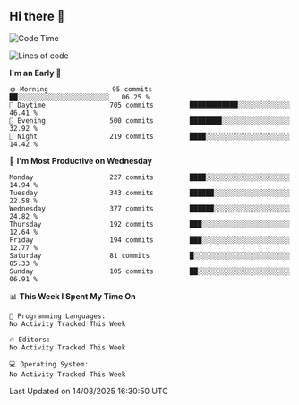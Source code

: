 ## Hi there 👋

<!--
**Wangmerlyn/Wangmerlyn** is a ✨ _special_ ✨ repository because its `README.md` (this file) appears on your GitHub profile.

Here are some ideas to get you started:

- 🔭 I’m currently working on ...
- 🌱 I’m currently learning ...
- 👯 I’m looking to collaborate on ...
- 🤔 I’m looking for help with ...
- 💬 Ask me about ...
- 📫 How to reach me: ...
- 😄 Pronouns: ...
- ⚡ Fun fact: ...
-->
<!--START_SECTION:waka-->
![Code Time](http://img.shields.io/badge/Code%20Time-82%20hrs%2043%20mins-blue)

![Lines of code](https://img.shields.io/badge/From%20Hello%20World%20I%27ve%20Written-8.6%20million%20lines%20of%20code-blue)

**I'm an Early 🐤** 

```text
🌞 Morning                95 commits          ██░░░░░░░░░░░░░░░░░░░░░░░   06.25 % 
🌆 Daytime                705 commits         ████████████░░░░░░░░░░░░░   46.41 % 
🌃 Evening                500 commits         ████████░░░░░░░░░░░░░░░░░   32.92 % 
🌙 Night                  219 commits         ████░░░░░░░░░░░░░░░░░░░░░   14.42 % 
```
📅 **I'm Most Productive on Wednesday** 

```text
Monday                   227 commits         ████░░░░░░░░░░░░░░░░░░░░░   14.94 % 
Tuesday                  343 commits         ██████░░░░░░░░░░░░░░░░░░░   22.58 % 
Wednesday                377 commits         ██████░░░░░░░░░░░░░░░░░░░   24.82 % 
Thursday                 192 commits         ███░░░░░░░░░░░░░░░░░░░░░░   12.64 % 
Friday                   194 commits         ███░░░░░░░░░░░░░░░░░░░░░░   12.77 % 
Saturday                 81 commits          █░░░░░░░░░░░░░░░░░░░░░░░░   05.33 % 
Sunday                   105 commits         ██░░░░░░░░░░░░░░░░░░░░░░░   06.91 % 
```


📊 **This Week I Spent My Time On** 

```text
💬 Programming Languages: 
No Activity Tracked This Week

🔥 Editors: 
No Activity Tracked This Week

💻 Operating System: 
No Activity Tracked This Week
```


 Last Updated on 14/03/2025 16:30:50 UTC
<!--END_SECTION:waka-->
